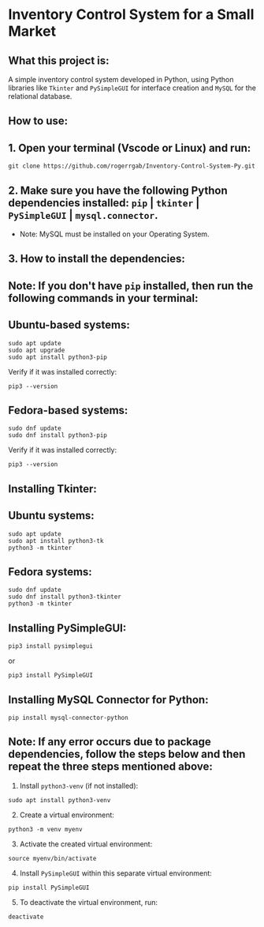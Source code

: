 # Inventory Control System for a Small Market

## What this project is:
A simple inventory control system developed in Python, using Python libraries like `Tkinter` and `PySimpleGUI` for interface creation and `MySQL` for the relational database.

## How to use:
## 1. Open your terminal (Vscode or Linux) and run:
```
git clone https://github.com/rogerrgab/Inventory-Control-System-Py.git
```

## 2. Make sure you have the following Python dependencies installed: `pip` | `tkinter` | `PySimpleGUI` | `mysql.connector`.
* Note: MySQL must be installed on your Operating System.

## 3. How to install the dependencies:
## Note: If you don't have `pip` installed, then run the following commands in your terminal:

## Ubuntu-based systems:
```
sudo apt update
sudo apt upgrade
sudo apt install python3-pip
```
Verify if it was installed correctly:
```
pip3 --version
```

## Fedora-based systems:
```
sudo dnf update
sudo dnf install python3-pip
```
Verify if it was installed correctly:
```
pip3 --version
```

## Installing Tkinter:
## Ubuntu systems:
```
sudo apt update
sudo apt install python3-tk
python3 -m tkinter
```
## Fedora systems:
```
sudo dnf update
sudo dnf install python3-tkinter
python3 -m tkinter
```

## Installing PySimpleGUI:
```
pip3 install pysimplegui
```
or
```
pip3 install PySimpleGUI
```  

## Installing MySQL Connector for Python:
```
pip install mysql-connector-python
```

## Note: If any error occurs due to package dependencies, follow the steps below and then repeat the three steps mentioned above:
1. Install `python3-venv` (if not installed):
```
sudo apt install python3-venv
```

2. Create a virtual environment:
```
python3 -m venv myenv
```

3. Activate the created virtual environment:
```
source myenv/bin/activate
```

4. Install `PySimpleGUI` within this separate virtual environment:
```
pip install PySimpleGUI
```

5. To deactivate the virtual environment, run:
```
deactivate
```

